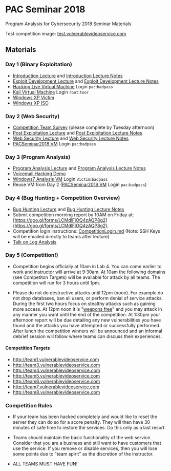 # PAC Seminar 2018
Program Analysis for Cybersecurity 2018 Seminar Materials

Test competition image: [test.vulnerablevideoservice.com](http://test.vulnerablevideoservice.com/)

## Materials
### Day 1 (Binary Exploitation)
- [Introduction Lecture](slides/Introduction.pdf) and [Introduction Lecture Notes](slides/IntroductionNotes.pdf)
- [Exploit Development Lecture](slides/ExploitDevelopment.pdf) and [Exploit Development Lecture Notes](slides/ExploitDevelopmentNotes.pdf)
- [Hacking Live Virtual Machine](http://www.benjaminsbox.com/pac/HackingLive.ova) Login `pac`:`badpass`
- [Kali Virtual Machine](https://images.offensive-security.com/virtual-images/kali-linux-2018.2-vbox-i386.ova) Login `root`:`toor`
- [Windows XP Victim](http://www.benjaminsbox.com/pac/WinXPSP3x86Victim_VirtualBox.ova)
- [Windows XP ISO](http://www.benjaminsbox.com/pac/en_windows_xp_professional_with_service_pack_3_x86.iso)

### Day 2 (Web Security)
- [Competition Team Survey](https://goo.gl/forms/NL4hZfwRtlYPGYVB3) (please complete by Tuesday afternoon)
- [Post Exploitation Lecture](slides/PostExploitation.pdf) and [Post Exploitation Lecture Notes](slides/PostExploitationNotes.pdf)
- [Web Security Lecture](slides/WebSecurity.pdf) and [Web Security Lecture Notes](slides/WebSecurityNotes.pdf)
- [PACSeminar2018 VM](http://www.benjaminsbox.com/pac/PACSeminar2018_1.0.ova) Login `pac`:`badpass`

### Day 3 (Program Analysis)
- [Program Analysis Lecture](slides/ProgramAnalysis.pdf) and [Program Analysis Lecture Notes](slides/ProgramAnalysisNotes.pdf)
- [Voicemail Hacking Demo](https://youtu.be/7TVPsbk7ciM)
- [Windows7 Analysis VM](http://www.benjaminsbox.com/pac/Windows7Analysis.ova) Login `Victim`:`badpass`
- Reuse VM from Day 2 ([PACSeminar2018 VM](http://www.benjaminsbox.com/pac/PACSeminar2018_1.0.ova) Login `pac`:`badpass`)

### Day 4 (Bug Hunting + Competition Overview)
- [Bug Hunting Lecture](slides/BugHunting.pdf) and [Bug Hunting Lecture Notes](slides/BugHuntingNotes.pdf)
- Submit competition morning report by 10AM on Friday at: [https://goo.gl/forms/LCMdlFjOQ4zAQP8g2](https://goo.gl/forms/LCMdlFjOQ4zAQP8g2).
- Competition login instructions: [CompetitionLogin.md](CompetitionLogin.md) (Note: SSH Keys will be emailed directly to teams after lecture)
- [Talk on Log Analysis](https://www.irongeek.com/i.php?page=videos/derbycon6/410-garbage-in-garbage-out-generating-useful-log-data-in-complex-environments-ellen-hartstack-and-matthew-sullivan)

### Day 5 (Competition!)
- Competition begins officially at 10am in Lab 4. You can come earlier to work and instructor will arrive at 9:30am. At 10am the following domains (see Competiton Targets) will be available for attack by all teams. The competition will run for 3 hours until 1pm.

- Please do not do destructive attacks until 12pm (noon). For example do not drop databases, ban all users, or perform denial of service attacks. During the first two hours focus on stealthy attacks such as gaining more access. At 12pm noon it is "[weapons free](https://en.wiktionary.org/wiki/weapons_free)" and you may attack in any manner you want until the end of the competition. At 1:30pm your afternoon report will be due detailing any new vulnerabilities you have found and the attacks you have attempted or successfully performed. After lunch the competition winners will be announced and an informal debrief session will follow where teams can discuss their experiences.

#### Competition Targets
- http://team1.vulnerablevideoservice.com
- http://team3.vulnerablevideoservice.com
- http://team4.vulnerablevideoservice.com
- http://team5.vulnerablevideoservice.com
- http://team6.vulnerablevideoservice.com
- http://team7.vulnerablevideoservice.com
- http://team8.vulnerablevideoservice.com

### Competition Rules
- If your team has been hacked completely and would like to reset the server they can do so for a score penalty. They will then have 30 minutes of safe time to restore the services. Do this only as a last resort.

- Teams should maintain the basic functionality of the web service. Consider that you are a business and still want to have customers that use the service. If you remove or disable services, then you will lose some points due to "team spirit" as the discretion of the instructor.

- ALL TEAMS MUST HAVE FUN!
